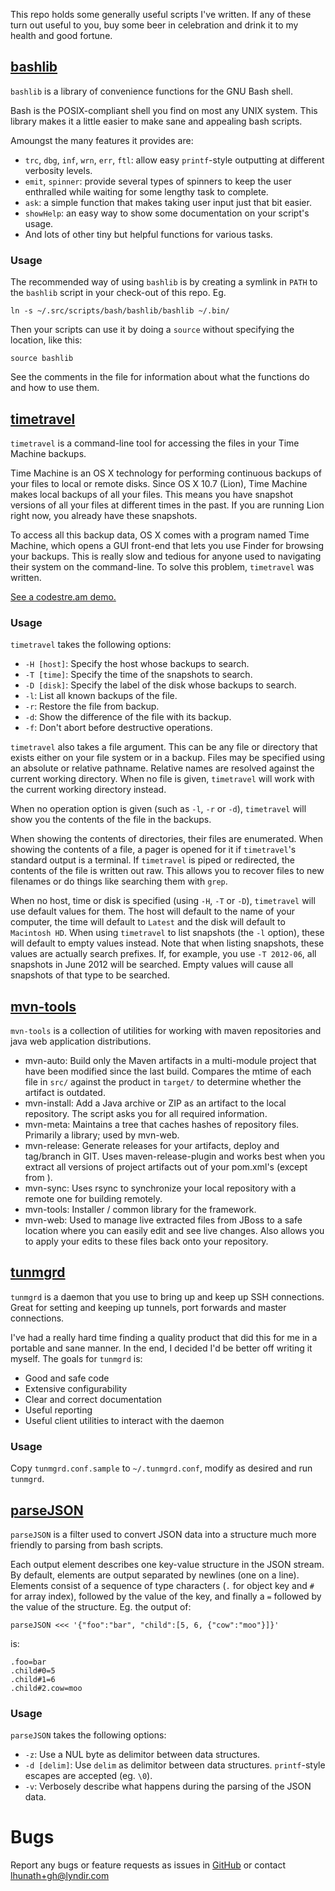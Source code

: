 This repo holds some generally useful scripts I've written.  If any of these turn out useful to you, buy some beer in celebration and drink it to my health and good fortune.

## [bashlib](/lhunath/scripts/tree/master/bash/bashlib)
`bashlib` is a library of convenience functions for the GNU Bash shell.

Bash is the POSIX-compliant shell you find on most any UNIX system. This library makes it a little easier to make sane and appealing bash scripts.

Amoungst the many features it provides are:

 * `trc`, `dbg`, `inf`, `wrn`, `err`, `ftl`: allow easy `printf`-style outputting at different verbosity levels.
 * `emit`, `spinner`: provide several types of spinners to keep the user enthralled while waiting for some lengthy task to complete.
 * `ask`: a simple function that makes taking user input just that bit easier.
 * `showHelp`: an easy way to show some documentation on your script's usage.
 * And lots of other tiny but helpful functions for various tasks.

### Usage
The recommended way of using `bashlib` is by creating a symlink in `PATH` to the `bashlib` script in your check-out of this repo.  Eg.

    ln -s ~/.src/scripts/bash/bashlib/bashlib ~/.bin/

Then your scripts can use it by doing a `source` without specifying the location, like this:

    source bashlib

See the comments in the file for information about what the functions do and how to use them.


## [timetravel](/lhunath/scripts/tree/master/bash/timetravel)
`timetravel` is a command-line tool for accessing the files in your Time Machine backups.

Time Machine is an OS X technology for performing continuous backups of your files to local or remote disks.  Since OS X 10.7 (Lion), Time Machine makes local backups of all your files.  This means you have snapshot versions of all your files at different times in the past.  If you are running Lion right now, you already have these snapshots.

To access all this backup data, OS X comes with a program named Time Machine, which opens a GUI front-end that lets you use Finder for browsing your backups.  This is really slow and tedious for anyone used to navigating their system on the command-line.  To solve this problem, `timetravel` was written.

[See a codestre.am demo.](http://codestre.am/18c63b95276c6fa8fd1c28e24)

### Usage
`timetravel` takes the following options:

* `-H [host]`: Specify the host whose backups to search.
* `-T [time]`: Specify the time of the snapshots to search.
* `-D [disk]`: Specify the label of the disk whose backups to search.
* `-l`: List all known backups of the file.
* `-r`: Restore the file from backup.
* `-d`: Show the difference of the file with its backup.
* `-f`: Don't abort before destructive operations.

`timetravel` also takes a file argument.  This can be any file or directory that exists either on your file system or in a backup.  Files may be specified using an absolute or relative pathname.  Relative names are resolved against the current working directory. When no file is given, `timetravel` will work with the current working directory instead.

When no operation option is given (such as `-l`, `-r` or `-d`), `timetravel` will show you the contents of the file in the backups.

When showing the contents of directories, their files are enumerated.  When showing the contents of a file, a pager is opened for it if `timetravel`'s standard output is a terminal.  If `timetravel` is piped or redirected, the contents of the file is written out raw.  This allows you to recover files to new filenames or do things like searching them with `grep`.

When no host, time or disk is specified (using `-H`, `-T` or `-D`), `timetravel` will use default values for them.  The host will default to the name of your computer, the time will default to `Latest` and the disk will default to `Macintosh HD`.  When using `timetravel` to list snapshots (the `-l` option), these will default to empty values instead.  Note that when listing snapshots, these values are actually search prefixes.  If, for example, you use `-T 2012-06`, all snapshots in June 2012 will be searched.  Empty values will cause all snapshots of that type to be searched.

## [mvn-tools](/lhunath/scripts/tree/master/bash/mvn-tools)

`mvn-tools` is a collection of utilities for working with maven repositories and
java web application distributions.

- mvn-auto: Build only the Maven artifacts in a multi-module project that have been modified since the last build. Compares the mtime of each file in `src/` against the product in `target/` to determine whether the artifact is outdated.
- mvn-install: Add a Java archive or ZIP as an artifact to the local repository. The script asks you for all required information.
- mvn-meta: Maintains a tree that caches hashes of repository files. Primarily a library; used by mvn-web.
- mvn-release: Generate releases for your artifacts, deploy and tag/branch in GIT. Uses maven-release-plugin and works best when you extract all versions of project artifacts out of your pom.xml's (except from <parent>).
- mvn-sync: Uses rsync to synchronize your local repository with a remote one for building remotely.
- mvn-tools: Installer / common library for the framework.
- mvn-web: Used to manage live extracted files from JBoss to a safe location where you can easily edit and see live changes.  Also allows you to apply your edits to these files back onto your repository.

## [tunmgrd](/lhunath/scripts/tree/master/bash/tunmgrd)

`tunmgrd` is a daemon that you use to bring up and keep up SSH connections.  Great for setting and keeping up tunnels, port forwards and master connections.

I've had a really hard time finding a quality product that did this for me in a portable and sane manner.  In the end, I decided I'd be better off writing it myself.  The goals for `tunmgrd` is:

- Good and safe code
- Extensive configurability
- Clear and correct documentation
- Useful reporting
- Useful client utilities to interact with the daemon

### Usage

Copy `tunmgrd.conf.sample` to `~/.tunmgrd.conf`, modify as desired and run `tunmgrd`.

## [parseJSON](/lhunath/scripts/tree/master/bash/parseJSON)

`parseJSON` is a filter used to convert JSON data into a structure much more friendly to parsing from bash scripts.

Each output element describes one key-value structure in the JSON stream.  By default, elements are output separated by newlines (one on a line).  Elements consist of a sequence of type characters (`.` for object key and `#` for array index), followed by the value of the key, and finally a `=` followed by the value of the structure.  Eg. the output of:

    parseJSON <<< '{"foo":"bar", "child":[5, 6, {"cow":"moo"}]}'

is:

    .foo=bar
	.child#0=5
	.child#1=6
	.child#2.cow=moo

### Usage
`parseJSON` takes the following options:

* `-z`: Use a NUL byte as delimitor between data structures.
* `-d [delim]`: Use `delim` as delimitor between data structures.  `printf`-style escapes are accepted (eg. `\0`).
* `-v`: Verbosely describe what happens during the parsing of the JSON data.

# Bugs
Report any bugs or feature requests as issues in [GitHub](https://github.com/lhunath/scripts/issues) or contact <lhunath+gh@lyndir.com>
